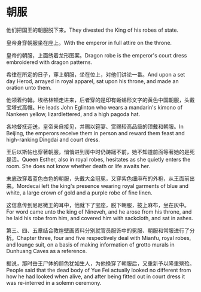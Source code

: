 # 朝服

<p><span class="chinese">他们把国王的朝服脱下来。</span><span class="english">They divested the King of his robes of state.</span></p>

<p><span class="chinese">皇帝身穿朝服坐在座上。</span><span class="english">With the emperor in full attire on the throne.</span></p>

<p><span class="chinese">皇帝的朝服，上面绣着龙形图案。</span><span class="english">Dragon robe is the emperor's court dress embroidered with dragon patterns.</span></p>

<p><span class="chinese">希律在所定的日子，穿上朝服，坐在位上，对他们讲论一番。</span><span class="english">And upon a set day Herod, arrayed in royal apparel, sat upon his throne, and made an oration unto them.</span></p>

<p><span class="chinese">他领着约翰。埃格林顿走进来，后者穿的是印有蜥蜴形文字的黄色中国朝服，头戴宝塔式高帽。</span><span class="english">He leads John Eglinton who wears a mandarin's kimono of Nankeen yellow, lizardlettered, and a high pagoda hat.</span></p>

<p><span class="chinese">各地督抚迎送，皇帝亲自接见，并赐以筵宴、赏赐较高品级的顶戴和朝服。</span><span class="english">In Beijing, the emperors receive them in person and reward them feast and high-ranking Dingdai and court dress.</span></p>

<p><span class="chinese">王后以斯帖也穿著朝服，悄悄进到房中时仍踌躇不前，她不知道前面等著她的是死是活。</span><span class="english">Queen Esther, also in royal robes, hesitates as she quietly enters the room. She does not know whether death or life awaits her.</span></p>

<p><span class="chinese">末底改穿着蓝色白色的朝服，头戴大金冠冕，又穿紫色细麻布的外袍，从王面前出来。</span><span class="english">Mordecai left the king's presence wearing royal garments of blue and white, a large crown of gold and a purple robe of fine linen.</span></p>

<p><span class="chinese">这信息传到尼尼微王的耳中，他就下了宝座，脱下朝服，披上麻布，坐在灰中。</span><span class="english">For word came unto the king of Nineveh, and he arose from his throne, and he laid his robe from him, and covered him with sackcloth, and sat in ashes.</span></p>

<p><span class="chinese">第三、四、五章结合敦煌壁画资料分别就官员服饰中的冕服、朝服和常服进行了分析。</span><span class="english">Chapter three, four and five respectively deal with Mianfu, royal robes, and lounge suit, on a basis of making information of grotto murals in Dunhuang Caves as a reference.</span></p>

<p><span class="chinese">据说，那时岳王尸体的颜色犹如生人，为他换穿了朝服后，又重新予以隆重殡殓。</span><span class="english">People said that the dead body of Yue Fei actually looked no different from how he had looked when alive, and after being fitted out in court dress it was re-interred in a solemn ceremony.</span></p>

